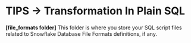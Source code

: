 # TIPS -> Transformation In Plain SQL

**[file_formats folder]** This folder is where you store your SQL script files related to Snowflake Database File Formats definitions, if any.
